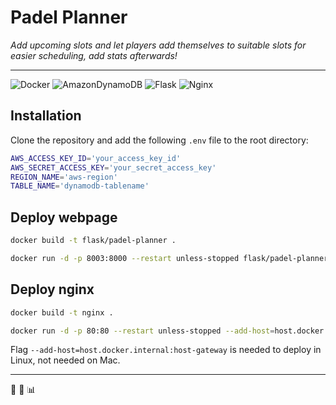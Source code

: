 # Padel Planner
*Add upcoming slots and let players add themselves to suitable slots for easier scheduling, add stats afterwards!*

---

![Docker](https://img.shields.io/badge/docker-%230db7ed.svg?style=for-the-badge&logo=docker&logoColor=white)
![AmazonDynamoDB](https://img.shields.io/badge/Amazon%20DynamoDB-4053D6?style=for-the-badge&logo=Amazon%20DynamoDB&logoColor=white)
![Flask](https://img.shields.io/badge/flask-%23000.svg?style=for-the-badge&logo=flask&logoColor=white)
![Nginx](https://img.shields.io/badge/nginx-%23009639.svg?style=for-the-badge&logo=nginx&logoColor=white)

## Installation
Clone the repository and add the following `.env` file to the root directory:


```bash
AWS_ACCESS_KEY_ID='your_access_key_id'
AWS_SECRET_ACCESS_KEY='your_secret_access_key'
REGION_NAME='aws-region'
TABLE_NAME='dynamodb-tablename'
```

## Deploy webpage
```bash
docker build -t flask/padel-planner .
```
```bash
docker run -d -p 8003:8000 --restart unless-stopped flask/padel-planner
```


## Deploy nginx
```bash
docker build -t nginx .
```
```bash
docker run -d -p 80:80 --restart unless-stopped --add-host=host.docker.internal:host-gateway nginx
```

Flag `--add-host=host.docker.internal:host-gateway` is needed to deploy in Linux, not needed on Mac.

---

:tennis: :calendar: :bar_chart:
